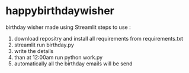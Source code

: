 # happybirthdaywisher
birthday wisher made using Streamlit
steps to use :
1) download repositry and install all requirements from requirements.txt
2) streamlit run birthday.py
3) write the details
4) than at 12:00am run python work.py
5) automatically all the birthday emails will be send 
